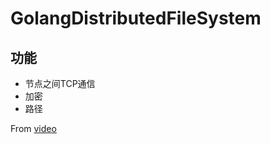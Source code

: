 # GolangDistributedFileSystem

## 功能
- 节点之间TCP通信
- 加密
- 路径


From [video](https://www.youtube.com/watch?v=bymQakvTY40&t=3420s)